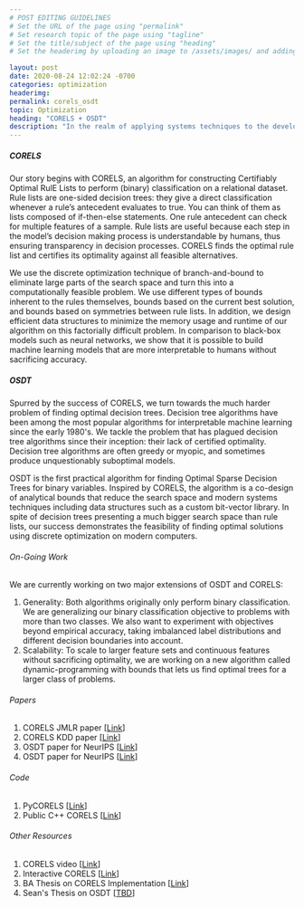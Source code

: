 ```yaml
---
# POST EDITING GUIDELINES
# Set the URL of the page using "permalink"
# Set research topic of the page using "tagline"
# Set the title/subject of the page using "heading"
# Set the headerimg by uploading an image to /assets/images/ and adding the URL to "headerimg"

layout: post
date: 2020-08-24 12:02:24 -0700
categories: optimization
headerimg:
permalink: corels_osdt
topic: Optimization
heading: "CORELS + OSDT"
description: "In the realm of applying systems techniques to the development of machine learning algorithms, we design data structures and computational caching strategies to find provably optimal solutions to real world instances of NP-hard problems. We build interpretable models in a supervised manner by using discrete optimization and customized data structures. Specifically, we find optimal rule lists and decision trees over categorical feature spaces with a certificate of optimality by leveraging algorithmic bounds to efficiently prune the search space."
---
```

<div class="container-fluid bg-gray my-5 py-5">
    <div class="container pt-4">
        <h5>CORELS</h5>
        <P>Our story begins with CORELS, an algorithm for constructing Certifiably Optimal RulE Lists to perform (binary) classification on a relational dataset. Rule lists are one-sided decision trees: they give a direct classification whenever a rule’s antecedent evaluates to true. You can think of them as lists composed of if-then-else statements. One rule antecedent can check for multiple features of a sample. Rule lists are useful because each step in the model’s decision making process is understandable by humans, thus ensuring transparency in decision processes. CORELS finds the optimal rule list and certifies its optimality against all feasible alternatives.</P>
        <P>We use the discrete optimization technique of branch-and-bound to eliminate large parts of the search space and turn this into a computationally feasible problem. We use different types of bounds inherent to the rules themselves, bounds based on the current best solution, and bounds based on symmetries between rule lists. In addition, we design efficient data structures to minimize the memory usage and runtime of our algorithm on this factorially difficult problem. In comparison to black-box models such as neural networks, we show that it is possible to build machine learning models that are more interpretable to humans without sacrificing accuracy.</P>
        <h5>OSDT</h5>
        <P>Spurred by the success of CORELS, we turn towards the much harder problem of finding optimal decision trees. Decision tree algorithms have been among the most popular algorithms for interpretable machine learning since the early 1980's. We tackle the problem that has plagued decision tree algorithms since their inception: their lack of certified optimality. Decision tree algorithms are often greedy or myopic, and sometimes produce unquestionably suboptimal models.</P>
        <P>OSDT is the first practical algorithm for finding Optimal Sparse Decision Trees for binary variables. Inspired by CORELS, the algorithm is a co-design of analytical bounds that reduce the search space and modern systems techniques including data structures such as a custom bit-vector library. In spite of decision trees presenting a much bigger search space than rule lists, our success demonstrates the feasibility of finding optimal solutions using discrete optimization on modern computers.</P> 
    </div>
</div>
<div class="container">
    <h6>On-Going Work</h6>
        <P>We are currently working on two major extensions of OSDT and CORELS:</P>
        <ol>
            <li>Generality: Both algorithms originally only perform binary classification. We are generalizing our binary classification objective to problems with more than two classes. We also want to experiment with objectives beyond empirical accuracy, taking imbalanced label distributions and different decision boundaries into account.</li>
            <li>Scalability: To scale to larger feature sets and continuous features without sacrificing optimality, we are working on a new algorithm called dynamic-programming with bounds that lets us find optimal trees for a larger class of problems.</li>
        </ol>
        <h6>Papers</h6>
        <ol>
        <li>CORELS JMLR paper [<a href="https://www.seltzer.com/assets/publications/Learning-Certifiably-Optimal-Rule-Lists.pdf">Link</a>]</li>
        <li>CORELS KDD paper [<a href="https://www.kdd.org/kdd2017/papers/view/learning-certifiably-optimal-rule-lists-for-categorical-data">Link</a>]</li>
        <li>OSDT paper for NeurIPS [<a href="https://papers.nips.cc/paper/8947-optimal-sparse-decision-trees.pdf">Link</a>]</li>
        <li>OSDT paper for NeurIPS [<a href="https://arxiv.org/pdf/1904.12847.pdf">Link</a>]</li>
        </ol>
        <h6>Code</h6>
        <ol>
        <li>PyCORELS [<a href="https://pycorels.readthedocs.io/en/latest/CorelsClassifier.html">Link</a>]</li>
        <li>Public C++ CORELS [<a href="https://github.com/corels/corels">Link</a>]</li>
        </ol>
        <h6>Other Resources</h6>
        <ol>
        <li>CORELS video [<a href="https://pycorels.readthedocs.io/en/latest/CorelsClassifier.html">Link</a>]</li>
        <li>Interactive CORELS [<a href=" https://corels.eecs.harvard.edu">Link</a>]</li>
        <li>BA Thesis on CORELS Implementation [<a href="https://corels.eecs.harvard.edu/corels/Larus-Stone_thesis.pdf">Link</a>]</li>
        <li>Sean's Thesis on OSDT [<a href="">TBD</a>]</li>
        </ol>
</div>